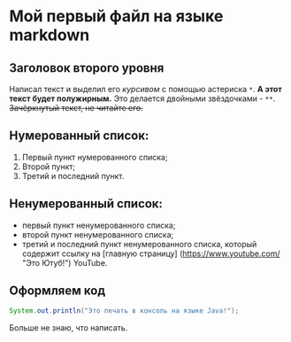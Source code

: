 # Мой первый файл на языке markdown  

## Заголовок второго уровня  

Написал текст и выделил его *курсивом* с помощью астериска `*`. **А этот текст будет полужирным.** 
Это делается двойными звёздочками - `**`. ~~Зачёркнутый текст, не читайте его.~~  

## Нумерованный список:  

1. Первый пункт нумерованного списка;
2. Второй пункт;
3. Третий и последний пункт.  

## Ненумерованный список:  

* первый пункт ненумерованного списка;
* второй пункт ненумерованного списка;
* третий и последний пункт ненумерованного списка, 
который содержит ссылку на [главную страницу] (https://www.youtube.com/ "Это Ютуб!") YouTube.  

## Оформляем код  

```java
System.out.println("Это печать в консоль на языке Java!");
```  

Больше не знаю, что написать.
